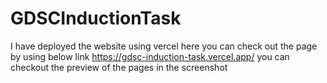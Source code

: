 # GDSCInductionTask
I have deployed the website using vercel
here you can check out the page by using below link
https://gdsc-induction-task.vercel.app/
you can checkout the preview of the pages in the screenshot
